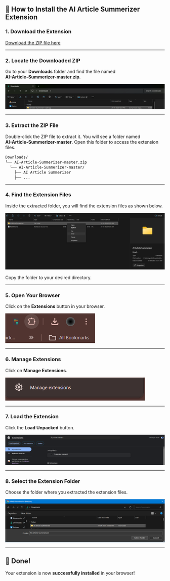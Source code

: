 ## 🚀 How to Install the AI Article Summerizer Extension

### 1. **Download the Extension**

[Download the ZIP file here](https://github.com/pritam19-d/AI-Article-Summerizer/archive/refs/heads/master.zip)

---

### 2. **Locate the Downloaded ZIP**

Go to your **Downloads** folder and find the file named  
**AI-Article-Summerizer-master.zip**.

<img src="./Images/Screenshot2.png" alt="Locate Zip">

---

### 3. **Extract the ZIP File**

Double-click the ZIP file to extract it. You will see a folder named  
**AI-Article-Summerizer-master**. Open this folder to access the extension files.

```plaintext
Downloads/
└── AI-Article-Summerizer-master.zip
  └── AI-Article-Summerizer-master/
    ├── AI Article Summerizer
    ├── ...
```
---

### 4. **Find the Extension Files**

Inside the extracted folder, you will find the extension files as shown below.

<img src="./Images/Screenshot1.png" alt="Extension Files">

Copy the folder to your desired directory.

---

### 5. **Open Your Browser**

Click on the **Extensions** button in your browser.

<img src="./Images/Screenshot3.png" alt="Open Extensions">

---

### 6. **Manage Extensions**

Click on **Manage Extensions**.

<img src="./Images/Screenshot4.png" alt="Manage Extensions">

---

### 7. **Load the Extension**

Click the **Load Unpacked** button.

<img src="./Images/Screenshot5.png" alt="Load Unpacked">

---

### 8. **Select the Extension Folder**

Choose the folder where you extracted the extension files.

<img src="./Images/Screenshot6.png" alt="Select Folder">

---

## 🎉 Done!

Your extension is now **successfully installed** in your browser!